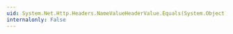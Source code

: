 ```yaml
---
uid: System.Net.Http.Headers.NameValueHeaderValue.Equals(System.Object)
internalonly: False
---
```

